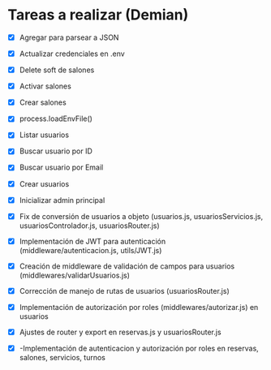 # Tareas a realizar (Demian)

- [x] Agregar para parsear a JSON
- [x] Actualizar credenciales en .env
- [x] Delete soft de salones
- [x] Activar salones 
- [x] Crear salones
- [x] process.loadEnvFile()
- [x] Listar usuarios
- [x] Buscar usuario por ID
- [x] Buscar usuario por Email
- [x] Crear usuarios
- [x] Inicializar admin principal

- [x] Fix de conversión de usuarios a objeto (usuarios.js, usuariosServicios.js, usuariosControlador.js, usuariosRouter.js)
- [x] Implementación de JWT para autenticación (middleware/autenticacion.js, utils/JWT.js)
- [x] Creación de middleware de validación de campos para usuarios (middlewares/validarUsuarios.js)
- [x] Corrección de manejo de rutas de usuarios (usuariosRouter.js)
- [x] Implementación de autorización por roles (middlewares/autorizar.js) en usuarios
- [x] Ajustes de router y export en reservas.js y usuariosRouter.js
- [x] -Implementación de autenticacion y autorización por roles en reservas, salones, servicios, turnos